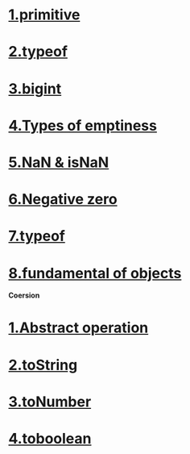 # [1.primitive](./markdown/1.types/1.primitve%20types/1.markdown.md)
# [2.typeof](./markdown/1.types/2.typeof/typeOf.md)
# [3.bigint](./markdown/1.types/3.bigint/bigint.md)
# [4.Types of emptiness](./markdown/1.types/4.kinds%20of%20emptiness/emptiness.md)
# [5.NaN & isNaN](./markdown/1.types/5.NaN/Nan.md)
# [6.Negative zero](./markdown/1.types/6.negative%20zero/zero.md)
# [7.typeof](./markdown/1.types/7.typeof/typeof.md)
# [8.fundamental of objects](./markdown/1.types/8.fundamental%20objects/obj.md)
**Coersion**
# [1.Abstract operation](./markdown/2.coercion/1.Abstract%20Operations/abstract.md)
# [2.toString ](./markdown/2.coercion/2.tostring.md/string.md)
# [3.toNumber ](./markdown/2.coercion/3.tonumber/number.md)
# [4.toboolean ](./markdown/2.coercion/4.toboolean/boolean.md)

